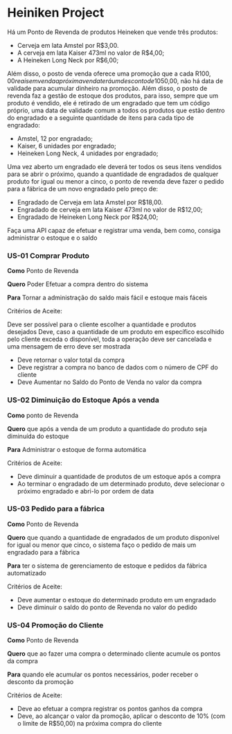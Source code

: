 # Heiniken Project

Há um Ponto de Revenda de produtos Heineken que vende três produtos: 
* Cerveja em lata Amstel por R$3,00. 
* A cerveja em lata Kaiser 473ml no valor de R$4,00;
* A Heineken Long Neck por R$6,00;

Além disso, o posto de venda oferece uma promoção que a cada R$100,00 reais em venda a próxima venda terá um desconto de 10% que não poderá exceder R$50,00, não há data de validade para acumular dinheiro na promoção. 
Além disso, o posto de revenda faz a gestão de estoque dos produtos, para isso, sempre que um produto é vendido, ele é retirado de um engradado que tem um código próprio, uma data de validade comum a todos os produtos que estão dentro do engradado e a seguinte quantidade de itens para cada tipo de engradado: 
* Amstel, 12 por engradado;
* Kaiser, 6 unidades por engradado;
* Heineken Long Neck, 4 unidades por engradado;

Uma vez aberto um engradado ele deverá ter todos os seus itens vendidos para se abrir o próximo, quando a quantidade de engradados de qualquer produto for igual ou menor a cinco, o ponto de revenda deve fazer o pedido para a fábrica de um novo engradado pelo preço de:
* Engradado de Cerveja em lata Amstel por R$18,00. 
* Engradado de cerveja em lata Kaiser 473ml no valor de R$12,00;
* Engradado de Heineken Long Neck por R$24,00;

Faça uma API capaz de efetuar e registrar uma venda, bem como, consiga administrar o estoque e o saldo

### US-01 Comprar Produto
**Como** Ponto de Revenda

**Quero** Poder Efetuar a compra dentro do sistema

**Para** Tornar a administração do saldo mais fácil e estoque mais fáceis

Critérios de Aceite:

Deve ser possível para o cliente escolher a quantidade e produtos desejados
Deve, caso a quantidade de um produto em específico escolhido pelo cliente exceda o disponível, toda a operação deve ser cancelada e uma mensagem de erro deve ser mostrada
* Deve retornar o valor total da compra
* Deve registrar a compra no banco de dados com o número de CPF do cliente
* Deve Aumentar no Saldo do Ponto de Venda no valor da compra

### US-02 Diminuição do Estoque Após a venda
**Como** ponto de Revenda

**Quero** que após a venda de um produto a quantidade do produto seja diminuída do estoque

**Para** Administrar o estoque de forma automática

Critérios de Aceite:
* Deve diminuir a quantidade de produtos de um estoque após a compra
* Ao terminar o engradado de um determinado produto, deve selecionar o próximo engradado e abri-lo por ordem de data

### US-03 Pedido para a fábrica
**Como** Ponto de Revenda

**Quero** que quando a quantidade de engradados de um produto disponível for igual ou menor que cinco, o sistema faço o pedido de mais um engradado para a fábrica

**Para** ter o sistema de gerenciamento de estoque e pedidos da fábrica automatizado

Critérios de Aceite:
* Deve aumentar o estoque do determinado produto em um engradado
* Deve diminuir o saldo do ponto de Revenda no valor do pedido


### US-04 Promoção do Cliente
**Como** Ponto de Revenda

**Quero** que ao fazer uma compra o determinado cliente acumule os pontos da compra

**Para** quando ele acumular os pontos necessários, poder receber o desconto da promoção

Critérios de Aceite:
* Deve ao efetuar a compra registrar os pontos ganhos da compra
* Deve, ao alcançar o valor da promoção, aplicar o desconto de 10% (com o limite de R$50,00) na próxima compra do cliente
